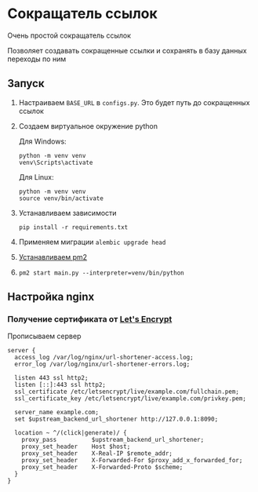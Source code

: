 # Сокращатель ссылок

Очень простой сокращатель ссылок

Позволяет создавать сокращенные ссылки и сохранять в базу данных переходы по ним

## Запуск

1. Настраиваем `BASE_URL` в `configs.py`. Это будет путь до сокращенных ссылок

2. Создаем виртуальное окружение python

   Для Windows:

   ```shell
   python -m venv venv
   venv\Scripts\activate
   ```

   Для Linux:

   ```shell
   python -m venv venv
   source venv/bin/activate
   ```

3. Устанавливаем зависимости

   ```shell
   pip install -r requirements.txt
   ```

4. Применяем миграции `alembic upgrade head`

5. [Устанавливаем pm2](https://pm2.keymetrics.io/)

6. `pm2 start main.py --interpreter=venv/bin/python`

## Настройка nginx

### Получение сертификата от [Let's Encrypt](https://letsencrypt.org/)

Прописываем сервер

```nginx configuration
server {
  access_log /var/log/nginx/url-shortener-access.log;
  error_log /var/log/nginx/url-shortener-errors.log;

  listen 443 ssl http2;
  listen [::]:443 ssl http2;
  ssl_certificate /etc/letsencrypt/live/example.com/fullchain.pem;
  ssl_certificate_key /etc/letsencrypt/live/example.com/privkey.pem;

  server_name example.com;
  set $upstream_backend_url_shortener http://127.0.0.1:8090;

  location ~ ^/(click|generate)/ {
    proxy_pass          $upstream_backend_url_shortener;
    proxy_set_header    Host $host;
    proxy_set_header    X-Real-IP $remote_addr;
    proxy_set_header    X-Forwarded-For $proxy_add_x_forwarded_for;
    proxy_set_header    X-Forwarded-Proto $scheme;
  }
}
```